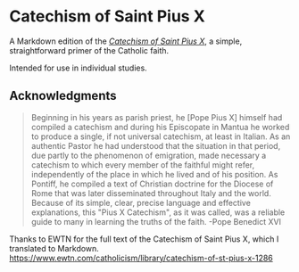 # Catechism of Saint Pius X

A Markdown edition of the *[Catechism of Saint Pius X](https://en.wikipedia.org/wiki/Catechism_of_Saint_Pius_X)*, a simple, straightforward primer of the Catholic faith. 

Intended for use in individual studies.

## Acknowledgments

> Beginning in his years as parish priest, he \[Pope Pius X\] himself had compiled a catechism and during his Episcopate in Mantua he worked to produce a single, if not universal catechism, at least in Italian. As an authentic Pastor he had understood that the situation in that period, due partly to the phenomenon of emigration, made necessary a catechism to which every member of the faithful might refer, independently of the place in which he lived and of his position. As Pontiff, he compiled a text of Christian doctrine for the Diocese of Rome that was later disseminated throughout Italy and the world. Because of its simple, clear, precise language and effective explanations, this "Pius X Catechism", as it was called, was a reliable guide to many in learning the truths of the faith.
> -Pope Benedict XVI


Thanks to EWTN for the full text of the Catechism of Saint Pius X, which I translated to Markdown. 
https://www.ewtn.com/catholicism/library/catechism-of-st-pius-x-1286
